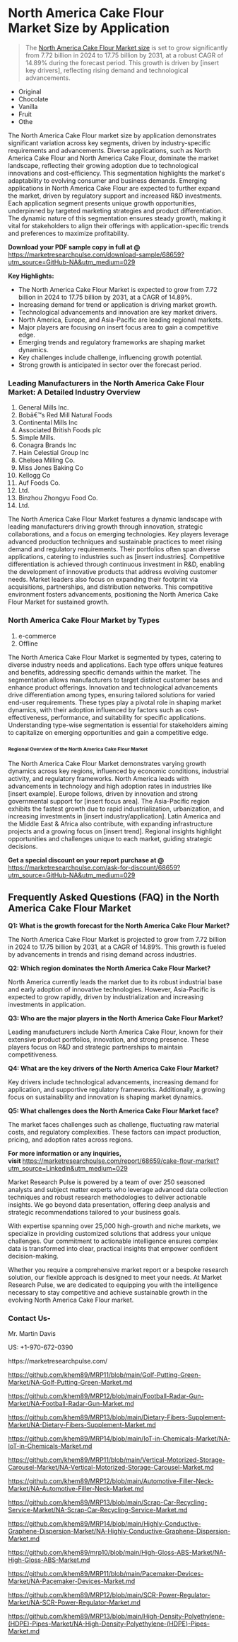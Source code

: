 <h1>North America Cake Flour Market&nbsp;Size by Application</h1><blockquote><p>The <a href="https://marketresearchpulse.com/download-sample/68659?utm_source=GitHub-NA&amp;utm_medium=029">North America Cake Flour Market size</a> is set to grow significantly from 7.72 billion in 2024 to 17.75 billion by 2031, at a robust CAGR of 14.89% during the forecast period. This growth is driven by [insert key drivers], reflecting rising demand and technological advancements.</p></blockquote><ul><li>Original<li> Chocolate<li> Vanilla<li> Fruit<li> Othe</li></ul><p>The North America Cake Flour market size by application demonstrates significant variation across key segments, driven by industry-specific requirements and advancements. Diverse applications, such as North America Cake Flour and North America Cake Flour, dominate the market landscape, reflecting their growing adoption due to technological innovations and cost-efficiency. This segmentation highlights the market's adaptability to evolving consumer and business demands. Emerging applications in North America Cake Flour are expected to further expand the market, driven by regulatory support and increased R&D investments. Each application segment presents unique growth opportunities, underpinned by targeted marketing strategies and product differentiation. The dynamic nature of this segmentation ensures steady growth, making it vital for stakeholders to align their offerings with application-specific trends and preferences to maximize profitability.</p><p><strong>Download your PDF sample copy in full at @ </strong><a href="https://marketresearchpulse.com/download-sample/68659?utm_source=GitHub-NA&amp;utm_medium=029">https://marketresearchpulse.com/download-sample/68659?utm_source=GitHub-NA&amp;utm_medium=029</a></p><p><strong>Key Highlights: </strong></p><ul><li>The North America Cake Flour Market is expected to grow from 7.72 billion in 2024 to 17.75 billion by 2031, at a CAGR of 14.89%.</li><li>Increasing demand for trend or application is driving market growth.</li><li>Technological advancements and innovation are key market drivers.</li><li>North America, Europe, and Asia-Pacific are leading regional markets.</li><li>Major players are focusing on insert focus area to gain a competitive edge.</li><li>Emerging trends and regulatory frameworks are shaping market dynamics.</li><li>Key challenges include challenge, influencing growth potential.</li><li>Strong growth is anticipated in sector over the forecast period.</li></ul><h3>Leading Manufacturers in the North America Cake Flour Market: A Detailed Industry Overview</h3><ol><li>General Mills Inc.</li><li>Bobâ€™s Red Mill Natural Foods</li><li>Continental Mills Inc</li><li>Associated British Foods plc</li><li>Simple Mills.</li><li>Conagra Brands Inc</li><li>Hain Celestial Group Inc</li><li>Chelsea Milling Co.</li><li>Miss Jones Baking Co</li><li>Kellogg Co</li><li>Auf Foods Co.</li><li>Ltd.</li><li>Binzhou Zhongyu Food Co.</li><li>Ltd.</li></ol><div class="flex max-w-full flex-col flex-grow"><div class="min-h-8 text-message flex w-full flex-col items-end gap-2 whitespace-normal break-words [.text-message+&amp;]:mt-5" dir="auto" data-message-author-role="assistant" data-message-id="fd8432e4-4910-450d-b182-61b7bfb0a01f" data-message-model-slug="gpt-4o"><div class="flex w-full flex-col gap-1 empty:hidden first:pt-[3px]"><div class="markdown prose w-full break-words dark:prose-invert light"><p>The North America Cake Flour Market features a dynamic landscape with leading manufacturers driving growth through innovation, strategic collaborations, and a focus on emerging technologies. Key players leverage advanced production techniques and sustainable practices to meet rising demand and regulatory requirements. Their portfolios often span diverse applications, catering to industries such as [insert industries]. Competitive differentiation is achieved through continuous investment in R&amp;D, enabling the development of innovative products that address evolving customer needs. Market leaders also focus on expanding their footprint via acquisitions, partnerships, and distribution networks. This competitive environment fosters advancements, positioning the North America Cake Flour Market for sustained growth.</p></div></div></div></div><h3>North America Cake Flour Market by Types</h3><ol><li>e-commerce<li> Offline</li></ol><div class="flex max-w-full flex-col flex-grow"><div class="min-h-8 text-message flex w-full flex-col items-end gap-2 whitespace-normal break-words [.text-message+&amp;]:mt-5" dir="auto" data-message-author-role="assistant" data-message-id="084470be-0bb7-4664-bddf-5156b4f41249" data-message-model-slug="gpt-4o-mini"><div class="flex w-full flex-col gap-1 empty:hidden first:pt-[3px]"><div class="markdown prose w-full break-words dark:prose-invert light"><p>The North America Cake Flour Market is segmented by types, catering to diverse industry needs and applications. Each type offers unique features and benefits, addressing specific demands within the market. The segmentation allows manufacturers to target distinct customer bases and enhance product offerings. Innovation and technological advancements drive differentiation among types, ensuring tailored solutions for varied end-user requirements. These types play a pivotal role in shaping market dynamics, with their adoption influenced by factors such as cost-effectiveness, performance, and suitability for specific applications. Understanding type-wise segmentation is essential for stakeholders aiming to capitalize on emerging opportunities and gain a competitive edge.</p></div></div></div></div><h3><span style="font-size: 11px;">Regional Overview of the North America Cake Flour Market</span></h3><div class="flex max-w-full flex-col flex-grow"><div class="min-h-8 text-message flex w-full flex-col items-end gap-2 whitespace-normal break-words [.text-message+&amp;]:mt-5" dir="auto" data-message-author-role="assistant" data-message-id="e9038762-ce64-4e30-91c9-9bd413514231" data-message-model-slug="gpt-4o-mini"><div class="flex w-full flex-col gap-1 empty:hidden first:pt-[3px]"><div class="markdown prose w-full break-words dark:prose-invert light"><p>The North America Cake Flour Market demonstrates varying growth dynamics across key regions, influenced by economic conditions, industrial activity, and regulatory frameworks. North America leads with advancements in technology and high adoption rates in industries like [insert example]. Europe follows, driven by innovation and strong governmental support for [insert focus area]. The Asia-Pacific region exhibits the fastest growth due to rapid industrialization, urbanization, and increasing investments in [insert industry/application]. Latin America and the Middle East &amp; Africa also contribute, with expanding infrastructure projects and a growing focus on [insert trend]. Regional insights highlight opportunities and challenges unique to each market, guiding strategic decisions.</p></div></div></div></div><p><strong>Get a special discount on your report purchase at @ </strong><a href="https://marketresearchpulse.com/ask-for-discount/68659?utm_source=GitHub-NA&amp;utm_medium=029">https://marketresearchpulse.com/ask-for-discount/68659?utm_source=GitHub-NA&amp;utm_medium=029</a></p><h2>Frequently Asked Questions (FAQ) in the North America Cake Flour Market</h2><p><strong>Q1: What is the growth forecast for the North America Cake Flour Market?</strong></p><p>The North America Cake Flour Market is projected to grow from 7.72 billion in 2024 to 17.75 billion by 2031, at a CAGR of 14.89%. This growth is fueled by advancements in trends and rising demand across industries.</p><p><strong>Q2: Which region dominates the North America Cake Flour Market?</strong></p><p>North America currently leads the market due to its robust industrial base and early adoption of innovative technologies. However, Asia-Pacific is expected to grow rapidly, driven by industrialization and increasing investments in application.</p><p><strong>Q3: Who are the major players in the North America Cake Flour Market?</strong></p><p>Leading manufacturers include North America Cake Flour, known for their extensive product portfolios, innovation, and strong presence. These players focus on R&amp;D and strategic partnerships to maintain competitiveness.</p><p><strong>Q4: What are the key drivers of the North America Cake Flour Market?</strong></p><p>Key drivers include technological advancements, increasing demand for application, and supportive regulatory frameworks. Additionally, a growing focus on sustainability and innovation is shaping market dynamics.</p><p><strong>Q5: What challenges does the North America Cake Flour Market face?</strong></p><p>The market faces challenges such as challenge, fluctuating raw material costs, and regulatory complexities. These factors can impact production, pricing, and adoption rates across regions.</p><p><strong>For more information or any inquiries, visit&nbsp;</strong><a href="https://marketresearchpulse.com/report/68659/cake-flour-market?utm_source=Linkedin&utm_medium=029">https://marketresearchpulse.com/report/68659/cake-flour-market?utm_source=Linkedin&utm_medium=029</a></p><p>Market Research Pulse is powered by a team of over 250 seasoned analysts and subject matter experts who leverage advanced data collection techniques and robust research methodologies to deliver actionable insights. We go beyond data presentation, offering deep analysis and strategic recommendations tailored to your business goals.</p><p>With expertise spanning over 25,000 high-growth and niche markets, we specialize in providing customized solutions that address your unique challenges. Our commitment to actionable intelligence ensures complex data is transformed into clear, practical insights that empower confident decision-making.</p><p>Whether you require a comprehensive market report or a bespoke research solution, our flexible approach is designed to meet your needs. At Market Research Pulse, we are dedicated to equipping you with the intelligence necessary to stay competitive and achieve sustainable growth in the evolving North America Cake Flour market.</p><h3><strong>Contact Us-</strong></h3><p>Mr. Martin Davis</p><p>US: +1-970-672-0390</p><p>https://marketresearchpulse.com/</p><p><a href="https://github.com/khem89/MRP11/blob/main/Golf-Putting-Green-Market/NA-Golf-Putting-Green-Market.md">https://github.com/khem89/MRP11/blob/main/Golf-Putting-Green-Market/NA-Golf-Putting-Green-Market.md</a></p><p><a href="https://github.com/khem89/MRP12/blob/main/Football-Radar-Gun-Market/NA-Football-Radar-Gun-Market.md">https://github.com/khem89/MRP12/blob/main/Football-Radar-Gun-Market/NA-Football-Radar-Gun-Market.md</a></p><p><a href="https://github.com/khem89/MRP13/blob/main/Dietary-Fibers-Supplement-Market/NA-Dietary-Fibers-Supplement-Market.md">https://github.com/khem89/MRP13/blob/main/Dietary-Fibers-Supplement-Market/NA-Dietary-Fibers-Supplement-Market.md</a></p><p><a href="https://github.com/khem89/MRP14/blob/main/IoT-in-Chemicals-Market/NA-IoT-in-Chemicals-Market.md">https://github.com/khem89/MRP14/blob/main/IoT-in-Chemicals-Market/NA-IoT-in-Chemicals-Market.md</a></p><p><a href="https://github.com/khem89/MRP11/blob/main/Vertical-Motorized-Storage-Carousel-Market/NA-Vertical-Motorized-Storage-Carousel-Market.md">https://github.com/khem89/MRP11/blob/main/Vertical-Motorized-Storage-Carousel-Market/NA-Vertical-Motorized-Storage-Carousel-Market.md</a></p><p><a href="https://github.com/khem89/MRP12/blob/main/Automotive-Filler-Neck-Market/NA-Automotive-Filler-Neck-Market.md">https://github.com/khem89/MRP12/blob/main/Automotive-Filler-Neck-Market/NA-Automotive-Filler-Neck-Market.md</a></p><p><a href="https://github.com/khem89/MRP13/blob/main/Scrap-Car-Recycling-Service-Market/NA-Scrap-Car-Recycling-Service-Market.md">https://github.com/khem89/MRP13/blob/main/Scrap-Car-Recycling-Service-Market/NA-Scrap-Car-Recycling-Service-Market.md</a></p><p><a href="https://github.com/khem89/MRP14/blob/main/Highly-Conductive-Graphene-Dispersion-Market/NA-Highly-Conductive-Graphene-Dispersion-Market.md">https://github.com/khem89/MRP14/blob/main/Highly-Conductive-Graphene-Dispersion-Market/NA-Highly-Conductive-Graphene-Dispersion-Market.md</a></p><p><a href="https://github.com/khem89/mrp10/blob/main/High-Gloss-ABS-Market/NA-High-Gloss-ABS-Market.md">https://github.com/khem89/mrp10/blob/main/High-Gloss-ABS-Market/NA-High-Gloss-ABS-Market.md</a></p><p><a href="https://github.com/khem89/MRP11/blob/main/Pacemaker-Devices-Market/NA-Pacemaker-Devices-Market.md">https://github.com/khem89/MRP11/blob/main/Pacemaker-Devices-Market/NA-Pacemaker-Devices-Market.md</a></p><p><a href="https://github.com/khem89/MRP12/blob/main/SCR-Power-Regulator-Market/NA-SCR-Power-Regulator-Market.md">https://github.com/khem89/MRP12/blob/main/SCR-Power-Regulator-Market/NA-SCR-Power-Regulator-Market.md</a></p><p><a href="https://github.com/khem89/MRP13/blob/main/High-Density-Polyethylene-(HDPE)-Pipes-Market/NA-High-Density-Polyethylene-(HDPE)-Pipes-Market.md">https://github.com/khem89/MRP13/blob/main/High-Density-Polyethylene-(HDPE)-Pipes-Market/NA-High-Density-Polyethylene-(HDPE)-Pipes-Market.md</a></p>
